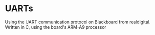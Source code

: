 # UARTs
Using the UART communication protocol on Blackboard from realdigital.
Written in C, using the board's ARM-A9 processor 
